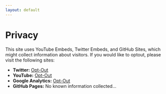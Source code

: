 ```yaml
---
layout: default
---
```


# Privacy

This site uses YouTube Embeds, Twitter Embeds, and GitHub Sites, which might collect information about
visitors. If you would like to optout, please visit the following sites:
* **Twitter:** [Opt-Out](https://support.twitter.com/articles/20169453)
* **YouTube:** [Opt-Out](https://support.google.com/ads/answer/2662922?hl=en)
* **Google Analytics:** [Opt-Out](https://tools.google.com/dlpage/gaoptout)
* **GitHub Pages:** No known information collected...
